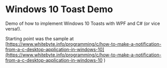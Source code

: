# Windows 10 Toast Demo
Demo of how to implement Windows 10 Toasts with WPF and C# (or vice versa!).

Starting point was the sample at  [https://www.whitebyte.info/programming/c/how-to-make-a-notification-from-a-c-desktop-application-in-windows-10](https://www.whitebyte.info/programming/c/how-to-make-a-notification-from-a-c-desktop-application-in-windows-10 ) 

